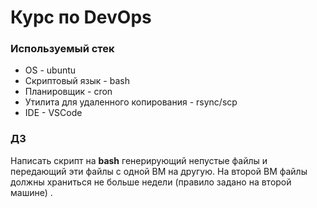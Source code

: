 # Курс по DevOps

### Используемый стек

- OS - ubuntu
- Скриптовый язык - bash
- Планировщик - cron
- Утилита для удаленного копирования - rsync/scp
- IDE - VSCode

### ДЗ

Написать скрипт на **bash** генерирующий непустые файлы и передающий эти файлы с одной ВМ на другую. На второй ВМ файлы должны храниться не больше недели (правило задано на второй машине) . 